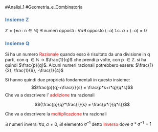 #Analisi_1 #Geometria_e_Combinatoria 
### <font color="#4f81bd">Insieme Z</font>
$\mathbb{Z} = \{\pm n \text{ : n}\in \mathbb{N}  \}$
$\exists$  numeri opposti : $\forall a \exists$ opposto $(-a)$ t.c. $a+(-a)=0$
### <font color="#4f81bd">Insieme Q</font>

Si ha un numero <font color="#ff0000">Razionale</font> quando esso è risultato da una divisione in q parti, con q $\in \mathbb{N}$ → $\frac{1}{q}$
che prendi p volte, con p $\in \mathbb{Z}$. si ha quindi $\frac{p}{q}$.
Alcuni numeri razionali potrebbero essere: $\frac{1}{2}, \frac{1}{6}, -\frac{1}{4}$

Si hanno quindi due proprietà fondamentali in questo insieme:
$$\frac{p}{q}+\frac{r}{s} = \frac{p*s+r*q}{q*s}$$
Che va a descrivere l’ <font color="#ff0000">addizione</font> tra razionali

$${\frac{p}{q}*\frac{r}{s} = \frac{p*r}{q*s}}$$

Che va a descrivere la <font color="#ff0000">moltiplicazione</font> tra razionali

$\exists$ numeri inversi $\forall a,a \neq 0,\exists!$ elemento $a^{-1}$  detto <font color="#ff0000">Inverso</font> dove $a*a^{-1}=1$
